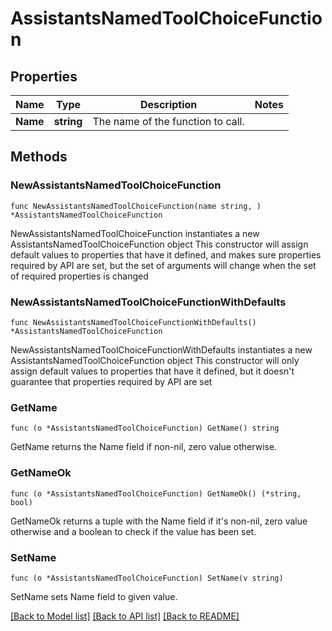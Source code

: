 # AssistantsNamedToolChoiceFunction

## Properties

Name | Type | Description | Notes
------------ | ------------- | ------------- | -------------
**Name** | **string** | The name of the function to call. | 

## Methods

### NewAssistantsNamedToolChoiceFunction

`func NewAssistantsNamedToolChoiceFunction(name string, ) *AssistantsNamedToolChoiceFunction`

NewAssistantsNamedToolChoiceFunction instantiates a new AssistantsNamedToolChoiceFunction object
This constructor will assign default values to properties that have it defined,
and makes sure properties required by API are set, but the set of arguments
will change when the set of required properties is changed

### NewAssistantsNamedToolChoiceFunctionWithDefaults

`func NewAssistantsNamedToolChoiceFunctionWithDefaults() *AssistantsNamedToolChoiceFunction`

NewAssistantsNamedToolChoiceFunctionWithDefaults instantiates a new AssistantsNamedToolChoiceFunction object
This constructor will only assign default values to properties that have it defined,
but it doesn't guarantee that properties required by API are set

### GetName

`func (o *AssistantsNamedToolChoiceFunction) GetName() string`

GetName returns the Name field if non-nil, zero value otherwise.

### GetNameOk

`func (o *AssistantsNamedToolChoiceFunction) GetNameOk() (*string, bool)`

GetNameOk returns a tuple with the Name field if it's non-nil, zero value otherwise
and a boolean to check if the value has been set.

### SetName

`func (o *AssistantsNamedToolChoiceFunction) SetName(v string)`

SetName sets Name field to given value.



[[Back to Model list]](../README.md#documentation-for-models) [[Back to API list]](../README.md#documentation-for-api-endpoints) [[Back to README]](../README.md)


